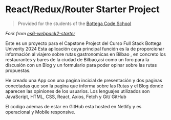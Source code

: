 # React/Redux/Router Starter Project

> Provided for the students of the [Bottega Code School](https://bottega.tech/)

*Fork from [es6-webpack2-starter](https://github.com/micooz/es6-webpack2-starter)*


Este es un proyecto para el Capstone Project del Curso Full Stack Bottega Univerity 2024
Esta aplicación cuya principal función es la de proporcionar información al viajero sobre rutas gastronomicas en Bilbao , 
en concreto los restaurantes y bares de la ciudad de Bilbao,asi como un foro para la discusión con un Blog y 
un formulario para poder opinar sobre las rutas propuestas.

He creado una App con una pagina incicial de presentación y dos paginas conectadas 
que son la pagina que informa sobre las Rutas y el Blog donde aparecen las opiniones de los usuarios.
Los lenguajes utilizados son JavaScript, HTML, CSS, React, Axios, Fetch y Git/ GitHub

El codigo ademas de estar en GitHub esta hosted en Netlify y es operacional y Mobile responsive.

